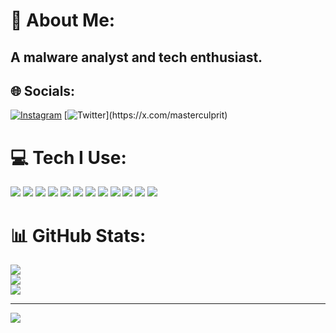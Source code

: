 # 💫 About Me:
## A malware analyst and tech enthusiast. 


## 🌐 Socials:
[![Instagram]("https://ziadoua.github.io/m3-Markdown-Badges/badges/Instagram/instagram1.svg)](https://instagram.com/unc.avik) [![Twitter]("https://ziadoua.github.io/m3-Markdown-Badges/badges/Twitter/twitter1.svg")](https://x.com/masterculprit) 

# 💻 Tech I Use:
  <img src="https://ziadoua.github.io/m3-Markdown-Badges/badges/Windows/windows1.svg">
  <img src="https://ziadoua.github.io/m3-Markdown-Badges/badges/Android/android1.svg"> 
  <img src="https://github.com/ziadOUA/m3-Markdown-Badges/blob/master/badges/Firefox/firefox1.svg">
  <img src="https://github.com/ziadOUA/m3-Markdown-Badges/blob/master/badges/VisualStudio/visualstudio1.svg">
  <img src="https://github.com/ziadOUA/m3-Markdown-Badges/blob/master/badges/Python/python1.svg">
  <img src="https://github.com/ziadOUA/m3-Markdown-Badges/blob/master/badges/NodeJS/nodejs1.svg">
  <img src="https://github.com/ziadOUA/m3-Markdown-Badges/blob/master/badges/HTML/html1.svg">
  <img src="https://github.com/ziadOUA/m3-Markdown-Badges/blob/master/badges/Docker/docker1.svg">
  <img src="https://github.com/ziadOUA/m3-Markdown-Badges/blob/master/badges/Cloudflare/cloudflare1.svg">
  <img src="https://github.com/ziadOUA/m3-Markdown-Badges/blob/master/badges/Heroku/heroku1.svg">
  <img src="https://github.com/ziadOUA/m3-Markdown-Badges/blob/master/badges/Vercel/vercel1.svg">
  <img src="https://github.com/ziadOUA/m3-Markdown-Badges/blob/master/badges/Figma/figma1.svg">

# 📊 GitHub Stats:
![](https://github-readme-stats.vercel.app/api?username=avik-o1&theme=neon&hide_border=true&include_all_commits=true&count_private=true)<br/>
![](https://github-readme-streak-stats.herokuapp.com/?user=avik-o1&theme=neon&hide_border=true)<br/>
![](https://github-readme-stats.vercel.app/api/top-langs/?username=avik-o1&theme=neon&hide_border=true&include_all_commits=true&count_private=true&layout=compact)

---
[![](https://visitcount.itsvg.in/api?id=avik-o1&icon=0&color=6)](https://visitcount.itsvg.in)
